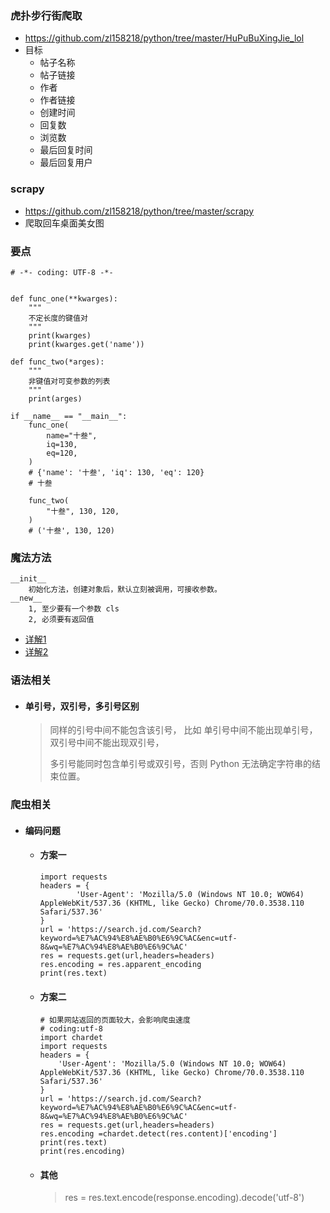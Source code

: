 ### 虎扑步行街爬取
  
  - https://github.com/zl158218/python/tree/master/HuPuBuXingJie_lol
  - 目标
    - 帖子名称
    - 帖子链接
    - 作者
    - 作者链接
    - 创建时间
    - 回复数
    - 浏览数
    - 最后回复时间
    - 最后回复用户
### scrapy
  - https://github.com/zl158218/python/tree/master/scrapy
  - 爬取回车桌面美女图


### 要点

```
# -*- coding: UTF-8 -*-


def func_one(**kwarges):
    """
    不定长度的键值对
    """
    print(kwarges)
    print(kwarges.get('name'))

def func_two(*arges):
    """
    非键值对可变参数的列表
    """
    print(arges)

if __name__ == "__main__":
    func_one(
        name="十叁",
        iq=130,
        eq=120,
    )
    # {'name': '十叁', 'iq': 130, 'eq': 120}
    # 十叁

    func_two(
        "十叁", 130, 120,
    )
    # ('十叁', 130, 120)

```

### 魔法方法
```
__init__
    初始化方法，创建对象后，默认立刻被调用，可接收参数。
__new__
    1, 至少要有一个参数 cls
    2, 必须要有返回值
```
- [详解1](https://zhuanlan.zhihu.com/p/58139772)
- [详解2](https://mp.weixin.qq.com/s/SyC_LLQL8AU3i6wYNlOdNQ)


### 语法相关
- #### 单引号，双引号，多引号区别
    > 同样的引号中间不能包含该引号，
    > 比如 单引号中间不能出现单引号，双引号中间不能出现双引号，
    > 
    > 多引号能同时包含单引号或双引号，否则 Python 无法确定字符串的结束位置。

### 爬虫相关

- #### 编码问题

  - #### 方案一
    ```
    import requests
    headers = {
            'User-Agent': 'Mozilla/5.0 (Windows NT 10.0; WOW64) AppleWebKit/537.36 (KHTML, like Gecko) Chrome/70.0.3538.110 Safari/537.36'
    }
    url = 'https://search.jd.com/Search?keyword=%E7%AC%94%E8%AE%B0%E6%9C%AC&enc=utf-8&wq=%E7%AC%94%E8%AE%B0%E6%9C%AC'
    res = requests.get(url,headers=headers)
    res.encoding = res.apparent_encoding
    print(res.text)
    ```
  - #### 方案二
    ```
    # 如果网站返回的页面较大，会影响爬虫速度
    # coding:utf-8
    import chardet
    import requests
    headers = {
        'User-Agent': 'Mozilla/5.0 (Windows NT 10.0; WOW64) AppleWebKit/537.36 (KHTML, like Gecko) Chrome/70.0.3538.110 Safari/537.36'
    }
    url = 'https://search.jd.com/Search?keyword=%E7%AC%94%E8%AE%B0%E6%9C%AC&enc=utf-8&wq=%E7%AC%94%E8%AE%B0%E6%9C%AC'
    res = requests.get(url,headers=headers)
    res.encoding =chardet.detect(res.content)['encoding']
    print(res.text)
    print(res.encoding)
    ```
  - #### 其他
    > res = res.text.encode(response.encoding).decode('utf-8')
